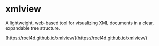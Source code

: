 # xmlview

A lightweight, web-based tool for visualizing XML documents in a clear, expandable tree structure.

[https://roel4d.github.io/xmlview/](https://roel4d.github.io/xmlview/)
